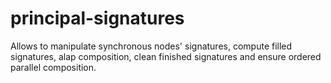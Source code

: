 principal-signatures
====================

Allows to manipulate synchronous nodes' signatures, compute filled signatures, alap composition, clean finished signatures and ensure ordered parallel composition.
